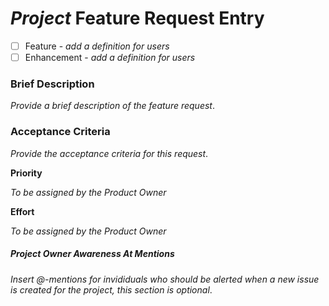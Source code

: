 # _Project_ Feature Request Entry

- [ ] Feature - _add a definition for users_
- [ ] Enhancement - _add a definition for users_

### Brief Description

_Provide a brief description of the feature request_. 

### Acceptance Criteria

_Provide the acceptance criteria for this request_.

**Priority**

_To be assigned by the Product Owner_

**Effort**

_To be assigned by the Product Owner_

##### Project Owner Awareness At Mentions

_Insert @-mentions for invididuals who should be alerted when a new issue is created for the project, this section is optional_.